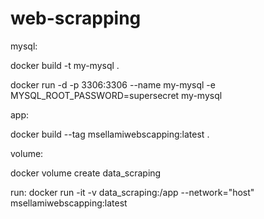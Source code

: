 # web-scrapping

mysql:

docker build -t my-mysql .

docker run -d -p 3306:3306 --name my-mysql -e MYSQL_ROOT_PASSWORD=supersecret my-mysql


app:

docker build --tag  msellamiwebscapping:latest .


volume:

docker volume create data_scraping


run:
docker run -it -v data_scraping:/app --network="host" msellamiwebscapping:latest
